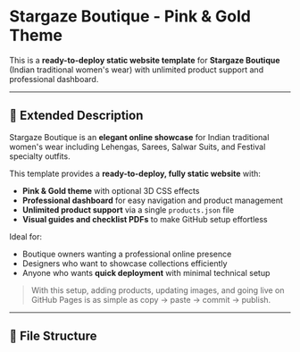 # Stargaze Boutique - Pink & Gold Theme

This is a **ready-to-deploy static website template** for **Stargaze Boutique** (Indian traditional women's wear) with unlimited product support and professional dashboard.

---

## 📖 Extended Description

Stargaze Boutique is an **elegant online showcase** for Indian traditional women's wear including Lehengas, Sarees, Salwar Suits, and Festival specialty outfits.  

This template provides a **ready-to-deploy, fully static website** with:  
- **Pink & Gold theme** with optional 3D CSS effects  
- **Professional dashboard** for easy navigation and product management  
- **Unlimited product support** via a single `products.json` file  
- **Visual guides and checklist PDFs** to make GitHub setup effortless  

Ideal for:  
- Boutique owners wanting a professional online presence  
- Designers who want to showcase collections efficiently  
- Anyone who wants **quick deployment** with minimal technical setup  

> With this setup, adding products, updating images, and going live on GitHub Pages is as simple as copy → paste → commit → publish.

---

## 📁 File Structure

